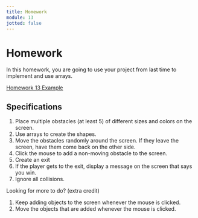 ```yaml
---
title: Homework
module: 13
jotted: false
---
```


# Homework

In this homework, you are going to use your project from last time to implement and use arrays.

<!--<a href="//youtu.be/0ChP01lq20M" data-lity>Homework 13 Walkthrough</a>-->

<a href="https://github.com/Montana-Media-Arts/120_CreativeCoding1-Spring2021-Samples/tree/main/Homework%2013" target="_new">Homework 13 Example</a>

## Specifications

1. Place multiple obstacles (at least 5) of different sizes and colors on the screen.
2. Use arrays to create the shapes.
3. Move the obstacles randomly around the screen.  If they leave the screen, have them come back on the other side.
4. Click the mouse to add a non-moving obstacle to the screen.
5. Create an exit
6. If the player gets to the exit, display a message on the screen that says you win.
7. Ignore all collisions.

Looking for more to do? (extra credit)

1. Keep adding objects to the screen whenever the mouse is clicked.
2. Move the objects that are added whenever the mouse is clicked.